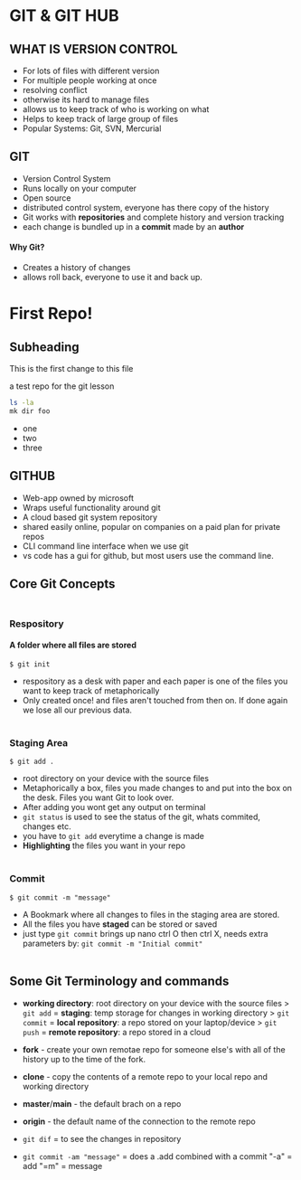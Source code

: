 # GIT & GIT HUB
## WHAT IS VERSION CONTROL
- For lots of files with different version
- For multiple people working at once
- resolving conflict
- otherwise its hard to manage files
- allows us to keep track of who is working on what
- Helps to keep track of large group of files
- Popular Systems: Git, SVN, Mercurial

## GIT
- Version Control System
- Runs locally on your computer
- Open source
- distributed control system, everyone has there copy of the history
- Git works with **repositories** and complete history and version tracking
- each change is bundled up in a **commit** made by an **author**

#### Why Git?
- Creates a history of changes
- allows roll back, everyone to use it and back up.

# First Repo!

## Subheading

This is the first change to this file

a test repo for the git lesson

```bash
ls -la
mk dir foo
```
- one
- two
- three

## GITHUB
- Web-app owned by microsoft
- Wraps useful functionality around git
- A cloud based git system repository
- shared easily online, popular on companies on a paid plan for private repos
- CLI command line interface when we use git
- vs code has a gui for github, but most users use the command line.

## Core Git Concepts <br /> <br />

### Respository
#### A folder where all files are stored
`$ git init`
- respository as a desk with paper and each paper is one of the files you want to keep track of metaphorically 
- Only created once! and files aren't touched from then on. If done again we lose all our previous data. <br /> <br />
### Staging Area
`$ git add .`
- root directory on your device with the source files
- Metaphorically a box, files you made changes to and put into the box on the desk. Files you want Git to look over. 
- After adding you wont get any output on terminal
- `git status` is used to see the status of the git, whats commited, changes etc.
- you have to `git add` everytime a change is made
- **Highlighting** the files you want in your repo <br /> <br />
### Commit
`$ git commit -m "message"` 
- A Bookmark where all changes to files in the staging area are stored.
- All the files you have **staged** can be stored or saved
- just type `git commit` brings up nano ctrl O then ctrl X, needs extra parameters by: `git commit -m "Initial commit"`<br /> <br />



## Some Git Terminology and commands

- **working directory**: root directory on your device with the source files > `git add` = **staging**: temp storage for changes in working directory > `git commit` = **local repository**: a repo stored on your laptop/device > `git push` = **remote repository**: a repo stored in a cloud

- **fork** - create your own remotae repo for someone else's with all of the history up to the time of the fork.
- **clone** - copy the contents of a remote repo to your local repo and working directory
- **master**/**main** - the default brach on a repo
- **origin** - the default name of the connection to the remote repo
- `git dif` = to see the changes in repository
- `git commit -am "message"`  = does a .add combined with a commit "-a" = add "=m" = message





